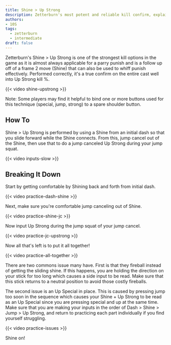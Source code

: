 ```yaml
---
title: Shine > Up Strong
description: Zetterburn's most potent and reliable kill confirm, explained
authors:
- 10S
tags:
  - zetterburn
  - intermediate
draft: false
---
```


Zetterburn's Shine > Up Strong is one of the strongest kill options in the game as it is almost always applicable for a parry punish and is a follow up off of a frame 2 move (Shine) that can also be used to whiff punish effectively. Performed correctly, it's a true confirm on the entire cast well into Up Strong kill %.

{{< video shine-upstrong >}}

Note: Some players may find it helpful to bind one or more buttons used for this technique (special, jump, strong) to a spare shoulder button.

## How To

Shine > Up Strong is performed by using a Shine from an initial dash so that you slide forward while the Shine connects. From this, jump cancel out of the Shine, then use that to do a jump canceled Up Strong during your jump squat.

{{< video inputs-slow >}}

## Breaking It Down

Start by getting comfortable by Shining back and forth from initial dash.

{{< video practice-dash-shine >}}

Next, make sure you're comfortable jump canceling out of Shine.

{{< video practice-shine-jc >}}

Now input Up Strong during the jump squat of your jump cancel.

{{< video practice-jc-upstrong >}}

Now all that's left is to put it all together!

{{< video practice-all-together >}}

There are two commons issue many have. First is that they fireball instead of getting the sliding shine. If this happens, you are holding the direction on your stick for too long which causes a side input to be read. Make sure that this stick returns to a neutral position to avoid those costly fireballs. 

The second issue is an Up Special in place. This is caused by pressing jump too soon in the sequence which causes your Shine + Up Strong to be read as an Up Special since you are pressing special and up at the same time. Make sure that you are making your inputs in the order of Dash > Shine > Jump > Up Strong, and return to practicing each part individually if you find yourself struggling.

{{< video practice-issues >}}

Shine on!
